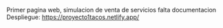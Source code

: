 Primer pagina web, simulacion de venta de servicios 
falta documentacion
Despliegue: https://proyecto1tacos.netlify.app/
